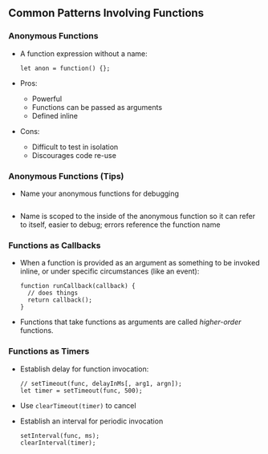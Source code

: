 ## Common Patterns Involving Functions

### Anonymous Functions

  - A function expression without a name:

    ~~~ {.javascript}
    let anon = function() {};
    ~~~

  - Pros:
    -   Powerful
    -   Functions can be passed as arguments
    -   Defined inline
  - Cons:
    -   Difficult to test in isolation
    -   Discourages code re-use

### Anonymous Functions (Tips)

  - Name your anonymous functions for debugging

    ~~~ {.javascript insert="../../src/examples/js/named-func.js" token="named"}
    ~~~

  - Name is scoped to the inside of the anonymous function so it can
    refer to itself, easier to debug; errors reference the function
    name

### Functions as Callbacks

  - When a function is provided as an argument as something to be
    invoked inline, or under specific circumstances (like an event):

    ~~~ {.javascript}
    function runCallback(callback) {
      // does things
      return callback();
    }
    ~~~

  - Functions that take functions as arguments are called
    *higher-order* functions.

### Functions as Timers

  - Establish delay for function invocation:

    ~~~ {.javascript}
    // setTimeout(func, delayInMs[, arg1, argn]);
    let timer = setTimeout(func, 500);
    ~~~

  - Use `clearTimeout(timer)` to cancel

  - Establish an interval for periodic invocation

    ~~~ {.javascript}
    setInterval(func, ms);
    clearInterval(timer);
    ~~~
